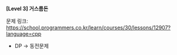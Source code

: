 **[Level 3] 거스름돈**

문제 링크: https://school.programmers.co.kr/learn/courses/30/lessons/12907?language=cpp

* DP -> 동전문제
